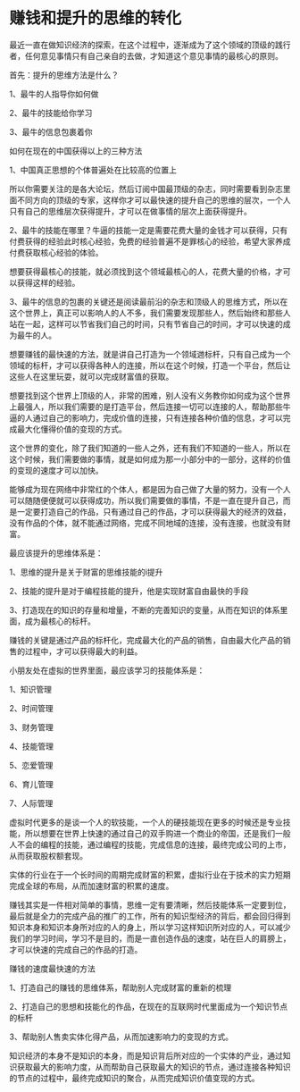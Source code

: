 # 赚钱和提升的思维的转化

最近一直在做知识经济的探索，在这个过程中，逐渐成为了这个领域的顶级的践行者，任何意见事情只有自己亲自的去做，才知道这个意见事情的最核心的原则。

首先：提升的思维方法是什么？

1、最牛的人指导你如何做

2、最牛的技能给你学习

3、最牛的信息包裹着你

如何在现在的中国获得以上的三种方法

1、中国真正思想的个体普遍处在比较高的位置上

所以你需要关注的是各大论坛，然后订阅中国最顶级的杂志，同时需要看到杂志里面不同方向的顶级的专家，这样你才可以最快速的提升自己的思维的层次，一个人只有自己的思维层次获得提升，才可以在做事情的层次上面获得提升。

2、最牛的技能在哪里？牛逼的技能一定是需要花费大量的金钱才可以获得，只有付费获得的经验此时核心经验，免费的经验普遍不是罪核心的经验，希望大家养成付费获取核心经验的体验。

想要获得最核心的技能，就必须找到这个领域最核心的人，花费大量的价格，才可以获得这样的经验。

3、最牛的信息的包裹的关键还是阅读最前沿的杂志和顶级人的思维方式，所以在这个世界上，真正可以影响人的人不多，我们需要发现那些人，然后始终和那些人站在一起，这样可以节省我们自己的时间，只有节省自己的时间，才可以快速的成为最牛的人。

想要赚钱的最快速的方法，就是讲自己打造为一个领域逇标杆，只有自己成为一个领域的标杆，才可以获得各种人的连接，所以在这个时候，打造一个平台，然后让这些人在这里玩耍，就可以完成财富值的获取。

想要找到这个世界上顶级的人，非常的困难，别人没有义务教你如何成为这个世界上最强人，所以我们需要的是打造平台，然后连接一切可以连接的人，帮助那些牛逼的人通过自己的影响力，完成价值的连接，只有连接各种价值的信息，才可以完成最大化懂得价值的变现的方式。

这个世界的变化，除了我们知道的一些人之外，还有我们不知道的一些人，所以在这个时候，我们需要做的事情，就是如何成为那一小部分中的一部分，这样的价值的变现的速度才可以加快。

能够成为现在网络中非常红的个体人，都是因为自己做了大量的努力，没有一个人可以随随便便就可以获得成功，所以我们需要做的事情，不是一直在提升自己，而是一定要打造自己的作品，只有通过自己的作品，才可以获得最大的经济的效益，没有作品的个体，就不能通过网络，完成不同地域的连接，没有连接，也就没有财富。

最应该提升的思维体系是：

1、思维的提升是关于财富的思维技能的i提升

2、技能的提升是对于编程技能的提升，他是实现财富自由最快的手段

3、打造现在的知识的存量和增量，不断的完善知识的变量，从而在知识的体系里面，成为最核心的标杆。

赚钱的关键是通过产品的标杆化，完成最大化的产品的销售，自由最大化产品的销售的过程中，才可以获得最大的利益。

小朋友处在虚拟的世界里面，最应该学习的技能体系是：

1、知识管理

2、时间管理

3、财务管理

4、技能管理

5、恋爱管理

6、育儿管理

7、人际管理

虚拟时代更多的是谈一个人的软技能，一个人的硬技能现在更多的时候还是专业技能，所以想要在世界上快速的通过自己的双手购进一个商业的帝国，还是我们一般人不会的编程的技能，通过编程的技能，完成信息的连接，最终完成公司的上市，从而获取股权额套现。

实体的行业在于一个长时间的周期完成财富的积累，虚拟行业在于技术的实力短期完成全球的布局，从而加速财富的积累的速度。

赚钱其实是一件相对简单的事情，思维一定有要清晰，然后技能体系一定要到位，最后就是全力的完成产品的推广的工作，所有的知识型经济的背后，都会回归得到知识本身和知识本身所对应的人的身上，所以学习这样知识所对应的人，可以减少我们的学习时间，学习不是目的，而是一直创造作品的速度，站在巨人的肩膀上，才可以快速的完成自己的作品的打造。

赚钱的速度最快速的方法

1、打造自己的赚钱的思维体系，帮助别人完成财富的重新的梳理

2、打造自己的思想和技能化的作品，在现在的互联网时代里面成为一个知识节点的标杆

3、帮助别人售卖实体化得产品，从而加速影响力的变现的方式。

知识经济的本身不是知识的本身，而是知识背后所对应的一个实体的产业，通过知识获取最大的影响力度，从而帮助自己获取最大的知识的节点，通过连接各种知识的节点的过程中，最终完成知识的聚合，从而完成知识价值变现的方式。
